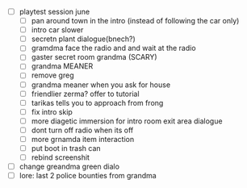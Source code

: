 - [ ] playtest session june
	- [ ] pan around town in the intro (instead of following the car only)
	- [ ] intro car slower
	- [ ] secretn plant dialogue(bnech?)
	- [ ] gramdma face the radio and and wait at the radio
	- [ ] gaster secret room grandma (SCARY)
	- [ ] grandma MEANER
	- [ ] remove greg
	- [ ] grandma meaner when you ask for house
	- [ ] friendlier zerma? offer to tutorial
	- [ ] tarikas tells you to approach from frong
	- [ ] fix intro skip
	- [ ] more diagetic immersion for intro room exit area dialogue
	- [ ] dont turn off radio when its off
	- [ ] more grnamda item interaction
	- [ ] put boot in trash can
	- [ ] rebind screenshit
- [ ] change greandma green dialo
- [ ] lore: last 2 police bounties from grandma